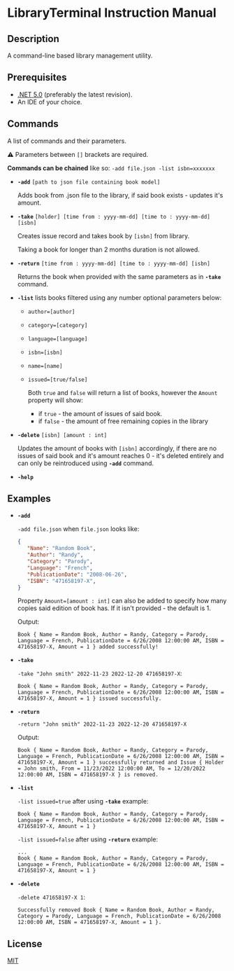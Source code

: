 # LibraryTerminal Instruction Manual

## Description

A command-line based library management utility.

## Prerequisites

- [.NET 5.0](https://dotnet.microsoft.com/download/dotnet/5.0) (preferably the latest revision).
- An IDE of your choice.

## Commands

A list of commands and their parameters.

⚠ Parameters between `[]` brackets are required.

**Commands can be chained** like so: `-add file.json -list isbn=xxxxxxx`
* **`-add`** `[path to json file containing book model]`

  Adds book from .json file to the library, if said book exists - updates it's amount.
* **`-take`** `[holder] [time from : yyyy-mm-dd] [time to : yyyy-mm-dd] [isbn]` 

  Creates issue record and takes book by `[isbn]` from library.

  Taking a book for longer than 2 months duration is not allowed.
* **`-return`** `[time from : yyyy-mm-dd] [time to : yyyy-mm-dd] [isbn]`
  
  Returns the book when provided with the same parameters as in **`-take`** command.
* **`-list`** lists books filtered using any number optional parameters below:
  * `author=[author]`
  * `category=[category]`
  * `language=[language]`
  * `isbn=[isbn]`
  * `name=[name]`
  * `issued=[true/false]` 

    Both `true` and `false` will return a list of books, however the `Amount` property will show:
    
    * if `true` - the amount of issues of said book.
    * if `false` - the amount of free remaining copies in the library
* **`-delete`** `[isbn] [amount : int]`

  Updates the amount of books with `[isbn]` accordingly, if there are no issues of said book and it's amount reaches 0 - it's deleted entirely and can only be reintroduced using **`-add`** command.
* **`-help`**

## Examples

* **`-add`**

  `-add file.json` when `file.json` looks like:
  ```json
  {
     "Name": "Random Book",
     "Author": "Randy",
     "Category": "Parody",
     "Language": "French",
     "PublicationDate": "2008-06-26",
     "ISBN": "471658197-X",
  }
  ```
  Property `Amount=[amount : int]` can also be added to specify how many copies said edition of book has. If it isn't provided - the default is 1.

  Output:
  ```
  Book { Name = Random Book, Author = Randy, Category = Parody, Language = French, PublicationDate = 6/26/2008 12:00:00 AM, ISBN = 471658197-X, Amount = 1 } added successfully!
  ```

* **`-take`**
  
  `-take "John smith" 2022-11-23 2022-12-20 471658197-X`:
  ```
  Book { Name = Random Book, Author = Randy, Category = Parody, Language = French, PublicationDate = 6/26/2008 12:00:00 AM, ISBN = 471658197-X, Amount = 1 } issued successfully.
  ```

* **`-return`**

  `-return "John smith" 2022-11-23 2022-12-20 471658197-X`

  Output:
  ```
  Book { Name = Random Book, Author = Randy, Category = Parody, Language = French, PublicationDate = 6/26/2008 12:00:00 AM, ISBN = 471658197-X, Amount = 1 } successfully returned and Issue { Holder = John smith, From = 11/23/2022 12:00:00 AM, To = 12/20/2022 12:00:00 AM, ISBN = 471658197-X } is removed.
  ```

* **`-list`**
  
  `-list issued=true` after using **`-take`** example:
  ```
  Book { Name = Random Book, Author = Randy, Category = Parody, Language = French, PublicationDate = 6/26/2008 12:00:00 AM, ISBN = 471658197-X, Amount = 1 }
  ```
  `-list issued=false` after using **`-return`** example:
  ```
  ...
  Book { Name = Random Book, Author = Randy, Category = Parody, Language = French, PublicationDate = 6/26/2008 12:00:00 AM, ISBN = 471658197-X, Amount = 1 }
  ```

* **`-delete`**

  `-delete 471658197-X 1`:
  ```
  Successfully removed Book { Name = Random Book, Author = Randy, Category = Parody, Language = French, PublicationDate = 6/26/2008 12:00:00 AM, ISBN = 471658197-X, Amount = 1 }.
  ```
  
## License
[MIT](https://choosealicense.com/licenses/mit/)